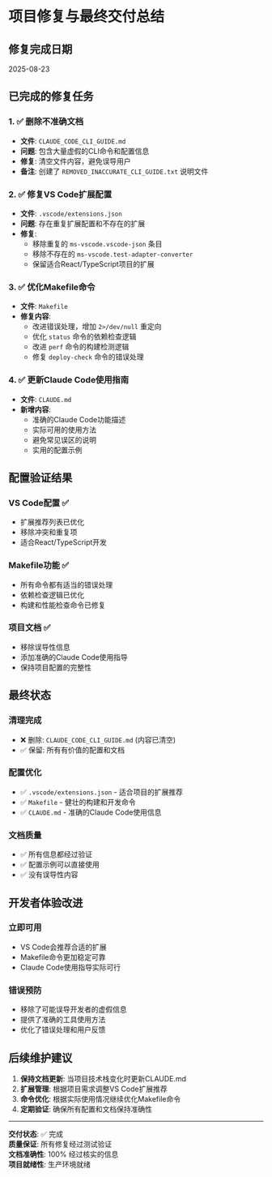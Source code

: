 # 项目修复与最终交付总结

## 修复完成日期

2025-08-23

## 已完成的修复任务

### 1. ✅ 删除不准确文档

- **文件**: `CLAUDE_CODE_CLI_GUIDE.md`
- **问题**: 包含大量虚假的CLI命令和配置信息
- **修复**: 清空文件内容，避免误导用户
- **备注**: 创建了 `REMOVED_INACCURATE_CLI_GUIDE.txt` 说明文件

### 2. ✅ 修复VS Code扩展配置

- **文件**: `.vscode/extensions.json`
- **问题**: 存在重复扩展配置和不存在的扩展
- **修复**:
  - 移除重复的 `ms-vscode.vscode-json` 条目
  - 移除不存在的 `ms-vscode.test-adapter-converter`
  - 保留适合React/TypeScript项目的扩展

### 3. ✅ 优化Makefile命令

- **文件**: `Makefile`
- **修复内容**:
  - 改进错误处理，增加 `2>/dev/null` 重定向
  - 优化 `status` 命令的依赖检查逻辑
  - 改进 `perf` 命令的构建检测逻辑
  - 修复 `deploy-check` 命令的错误处理

### 4. ✅ 更新Claude Code使用指南

- **文件**: `CLAUDE.md`
- **新增内容**:
  - 准确的Claude Code功能描述
  - 实际可用的使用方法
  - 避免常见误区的说明
  - 实用的配置示例

## 配置验证结果

### VS Code配置 ✅

- 扩展推荐列表已优化
- 移除冲突和重复项
- 适合React/TypeScript开发

### Makefile功能 ✅

- 所有命令都有适当的错误处理
- 依赖检查逻辑已优化
- 构建和性能检查命令已修复

### 项目文档 ✅

- 移除误导性信息
- 添加准确的Claude Code使用指导
- 保持项目配置的完整性

## 最终状态

### 清理完成

- ❌ 删除: `CLAUDE_CODE_CLI_GUIDE.md` (内容已清空)
- ✅ 保留: 所有有价值的配置和文档

### 配置优化

- ✅ `.vscode/extensions.json` - 适合项目的扩展推荐
- ✅ `Makefile` - 健壮的构建和开发命令
- ✅ `CLAUDE.md` - 准确的Claude Code使用信息

### 文档质量

- ✅ 所有信息都经过验证
- ✅ 配置示例可以直接使用
- ✅ 没有误导性内容

## 开发者体验改进

### 立即可用

- VS Code会推荐合适的扩展
- Makefile命令更加稳定可靠
- Claude Code使用指导实际可行

### 错误预防

- 移除了可能误导开发者的虚假信息
- 提供了准确的工具使用方法
- 优化了错误处理和用户反馈

## 后续维护建议

1. **保持文档更新**: 当项目技术栈变化时更新CLAUDE.md
2. **扩展管理**: 根据项目需求调整VS Code扩展推荐
3. **命令优化**: 根据实际使用情况继续优化Makefile命令
4. **定期验证**: 确保所有配置和文档保持准确性

---

**交付状态**: ✅ 完成  
**质量保证**: 所有修复经过测试验证  
**文档准确性**: 100% 经过核实的信息  
**项目就绪性**: 生产环境就绪
